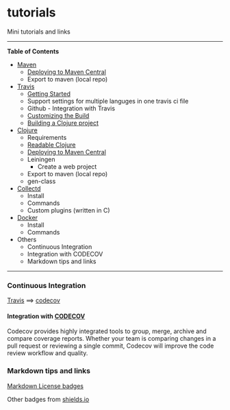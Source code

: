 # tutorials

Mini tutorials and links

-----------------------

**Table of Contents**

- [Maven](docs/maven/Readme.md)
  - [Deploying to Maven Central](docs/maven/deploy.md)
  - Export to maven (local repo)
- [Travis](docs/travis/Readme.md)
  - [Getting Started](https://docs.travis-ci.com/user/getting-started/)
  - Support settings for multiple languges in one travis ci file
  - Github - Integration with Travis
  - [Customizing the Build](https://docs.travis-ci.com/user/customizing-the-build)
  - [Building a Clojure project](https://docs.travis-ci.com/user/languages/clojure/)
- [Clojure](docs/clojure/Readme.md)
  - Requirements
  - [Readable Clojure](http://tonsky.me/blog/readable-clojure/)
  - [Deploying to Maven Central](DEPLOY.md)
  - Leiningen
    - Create a web project
  - Export to maven (local repo)
  - gen-class
- [Collectd](docs/collectd/Readme.md)
  - Install
  - Commands
  - Custom plugins (written in C)
- [Docker](docs/docker/Readme.md)
  - Install
  - Commands
- Others
  - Continuous Integration
  - Integration with CODECOV
  - Markdown tips and links

-----------------------

### Continuous Integration

[Travis](https://travis-ci.org/profile) ==> [codecov](https://codecov.io)

#### Integration with [CODECOV](https://codecov.io)

Codecov provides highly integrated tools to group, merge, archive and compare coverage reports. Whether your team is comparing changes in a pull request or reviewing a single commit, Codecov will improve the code review workflow and quality.

### Markdown tips and links

[Markdown License badges](https://gist.github.com/lukas-h/2a5d00690736b4c3a7ba)

Other badges from [shields.io](https://shields.io/)
